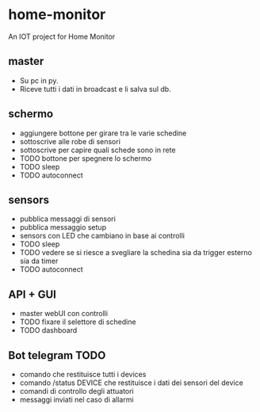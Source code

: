 # home-monitor
An IOT project for Home Monitor

## master

- Su pc in py.
- Riceve tutti i dati in broadcast e li salva sul db.

## schermo

- aggiungere bottone per girare tra le varie schedine
- sottoscrive alle robe di sensori
- sottoscrive per capire quali schede sono in rete
- TODO bottone per spegnere lo schermo
- TODO sleep
- TODO autoconnect

## sensors

- pubblica messaggi di sensori
- pubblica messaggio setup
- sensors con LED che cambiano in base ai controlli
- TODO sleep
- TODO vedere se si riesce a svegliare la schedina sia da trigger esterno sia da timer
- TODO autoconnect

## API + GUI

- master webUI con controlli
- TODO fixare il selettore di schedine
- TODO dashboard

## Bot telegram TODO
- comando che restituisce tutti i devices
- comando /status DEVICE che restituisce i dati dei sensori del device
- comandi di controllo degli attuatori
- messaggi inviati nel caso di allarmi



